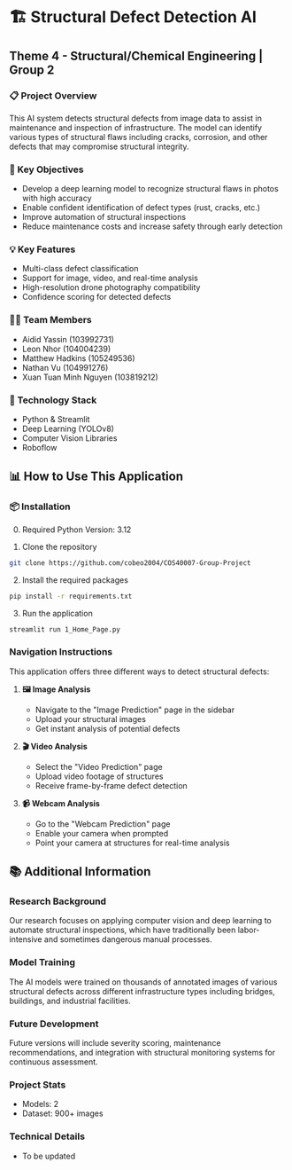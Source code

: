 # 🏗️ Structural Defect Detection AI

## Theme 4 - Structural/Chemical Engineering | Group 2

### 📋 Project Overview

This AI system detects structural defects from image data to assist in maintenance and inspection of infrastructure. The model can identify various types of structural flaws including cracks, corrosion, and other defects that may compromise structural integrity.

### 🎯 Key Objectives

- Develop a deep learning model to recognize structural flaws in photos with high accuracy
- Enable confident identification of defect types (rust, cracks, etc.)
- Improve automation of structural inspections
- Reduce maintenance costs and increase safety through early detection

### 💡 Key Features

- Multi-class defect classification
- Support for image, video, and real-time analysis
- High-resolution drone photography compatibility
- Confidence scoring for detected defects

### 👨‍💻 Team Members

- Aidid Yassin (103992731)
- Leon Nhor (104004239)
- Matthew Hadkins (105249536)
- Nathan Vu (104991276)
- Xuan Tuan Minh Nguyen (103819212)

### 🔧 Technology Stack

- Python & Streamlit
- Deep Learning (YOLOv8)
- Computer Vision Libraries
- Roboflow

## 📊 How to Use This Application

### 📦 Installation

0. Required Python Version: 3.12

1. Clone the repository

```bash
git clone https://github.com/cobeo2004/COS40007-Group-Project
```

2. Install the required packages

```bash
pip install -r requirements.txt
```

3. Run the application

```bash
streamlit run 1_Home_Page.py
```

### Navigation Instructions

This application offers three different ways to detect structural defects:

1. **🖼️ Image Analysis**

   - Navigate to the "Image Prediction" page in the sidebar
   - Upload your structural images
   - Get instant analysis of potential defects

2. **🎬 Video Analysis**

   - Select the "Video Prediction" page
   - Upload video footage of structures
   - Receive frame-by-frame defect detection

3. **📹 Webcam Analysis**
   - Go to the "Webcam Prediction" page
   - Enable your camera when prompted
   - Point your camera at structures for real-time analysis

## 📚 Additional Information

### Research Background

Our research focuses on applying computer vision and deep learning to automate structural inspections, which have traditionally been labor-intensive and sometimes dangerous manual processes.

### Model Training

The AI models were trained on thousands of annotated images of various structural defects across different infrastructure types including bridges, buildings, and industrial facilities.

### Future Development

Future versions will include severity scoring, maintenance recommendations, and integration with structural monitoring systems for continuous assessment.

### Project Stats

- Models: 2
- Dataset: 900+ images

### Technical Details

- To be updated
